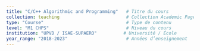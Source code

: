 ```yaml
---
title: "C/C++ Algorithmic and Programming"   # Titre du cours
collection: teaching                         # Collection Academic Pages
type: "Course"                               # Type de contenu
level: "M1 CHPS"                             # Niveau du cours
institution: "UPVD / ISAE-SUPAERO"          # Université / École
year_range: "2018-2023"                      # Années d’enseignement
---
```


